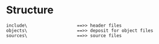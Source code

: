 # Structure
    include\                   ==>> header files
    objects\                   ==>> deposit for object files
    sources\                   ==>> source files
